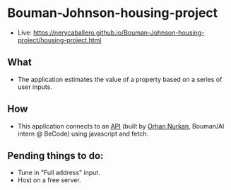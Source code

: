 # Bouman-Johnson-housing-project

- Live: https://nerycaballero.github.io/Bouman-Johnson-housing-project/housing-project.html

## What
- The application estimates the value of a property based on a series of user inputs.

## How
- This application connects to an [API](https://github.com/orhannurkan/API-deployment) (built by [Orhan Nurkan](https://github.com/orhannurkan), Bouman/AI intern @ BeCode) using javascript and fetch.


## Pending things to do:
- Tune in "Full address" input.
- Host on a free server.
